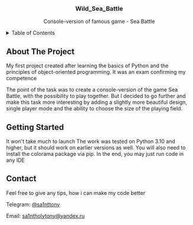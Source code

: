 <!-- PROJECT LOGO -->
<br />
<div align="center">
  <h3 align="center">Wild_Sea_Battle</h3>

  <p align="center">
    Console-version of famous game - Sea Battle
  </p>
</div>



<!-- TABLE OF CONTENTS -->
<details>
  <summary>Table of Contents</summary>
  <ol>
    <li>
      <a href="#about-the-project">About The Project</a>
    </li>
    <li>
      <a href="#getting-started">Getting Started</a>
    </li>
    <li><a href="#contact">Contact</a></li>
  </ol>
</details>



<!-- ABOUT THE PROJECT -->
## About The Project

My first project created after learning the basics of Python and the principles of object-oriented programming.
It was an exam confirming my competence

The point of the task was to create a console-version of the game Sea Battle, with the possibility to play together.
But I decided to go further and make this task more interesting by adding a slightly more beautiful design, 
single player mode and the ability to choose the size of the playing field.


<!-- GETTING STARTED -->
## Getting Started

It won't take much to launch
The work was tested on Python 3.10 and higher, but it should work on earlier versions as well.
You will also need to install the colorama package via pip.
In the end, you may just run code in any IDE 


<!-- CONTACT -->
## Contact

Feel free to give any tips, how i can make my code better

Telegram: [@sa1nttony](https://t.me/sa1nttony)

Email: [sa1ntholytony@yandex.ru](mailto:sa1ntholytony@yandex.ru)
